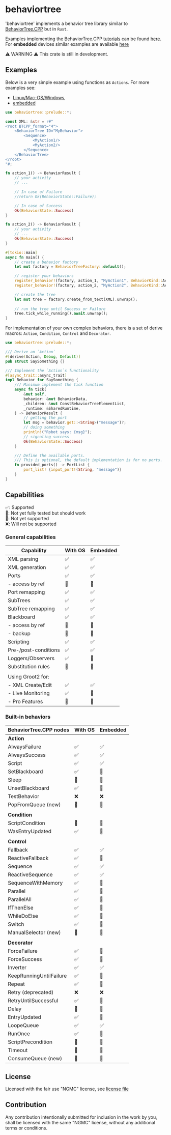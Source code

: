 # behaviortree

'behaviortree' implements a behavior tree library similar to [BehaviorTree.CPP](https://www.behaviortree.dev/) but in `Rust`.

Examples implementing the BehaviorTree.CPP [tutorials](https://www.behaviortree.dev/docs/intro)
can be found [here](https://github.com/stepkun/behaviortree/tree/main/examples).
For __embedded__ devices similar examples are available [here](https://github.com/stepkun/behaviortree/tree/main/embedded)

⚠️ WARNING ⚠️
This crate is still in development.

## Examples

Below is a very simple example using functions as `Actions`.
For more examples see: 
- [Linux/Mac-OS/Windows](https://github.com/stepkun/behaviortree/tree/main/examples), 
- [embedded](https://github.com/stepkun/behaviortree/tree/main/embedded)

```rust
use behaviortree::prelude::*;

const XML: &str = r#"
<root BTCPP_format="4">
    <BehaviorTree ID="MyBehavior">
        <Sequence>
			<MyAction1/>
			<MyAction2/>
        </Sequence>
    </BehaviorTree>
</root>
"#;

fn action_1() -> BehaviorResult {
    // your activity
    // ...

    // In case of Failure    
    //return Ok(BehaviorState::Failure);

    // In case of Success    
    Ok(BehaviorState::Success)
}

fn action_2() -> BehaviorResult {
    // your activity
    // ...
    Ok(BehaviorState::Success)
}

#[tokio::main]
async fn main() {
    // create a behavior factory
    let mut factory = BehaviorTreeFactory::default();

    // register your behaviors
    register_behavior!(factory, action_1, "MyAction1", BehaviorKind::Action).unwrap();
    register_behavior!(factory, action_2, "MyAction2", BehaviorKind::Action).unwrap();

    // create the tree
    let mut tree = factory.create_from_text(XML).unwrap();
    
    // run the tree until Success or Failure
    tree.tick_while_running().await.unwrap();
}
```

For implementation of your own complex behaviors, there is a set of derive macros: `Action`, `Condition`, `Control` and `Decorator`.

```rust
use behaviortree::prelude::*;

/// Derive an `Action`
#[derive(Action, Debug, Default)]
pub struct SaySomething {}

/// Implement the `Action`s functionality
#[async_trait::async_trait]
impl Behavior for SaySomething {
    /// Minimum implement the tick function
	async fn tick(
		&mut self,
		behavior: &mut BehaviorData,
		_children: &mut ConstBehaviorTreeElementList,
		_runtime: &SharedRuntime,
	) -> BehaviorResult {
        // getting the port
		let msg = behavior.get::<String>("message")?;
        // doing something
		println!("Robot says: {msg}");
        // signaling success
		Ok(BehaviorState::Success)
	}

    /// Define the available ports.
    /// This is optional, the default implementation is for no ports.
	fn provided_ports() -> PortList {
		port_list! {input_port!(String, "message")}
	}
}
```

## Capabilities

 ✅: Supported<br>
 🚦: Not yet fully tested but should work<br>
 🔴: Not yet supported<br>
 ❌: Will not be supported

### General capabilities

| Capability              | With OS | Embedded |
| ----------------------- | ------- | -------- |
| XML parsing             | ✅      | ✅       |
| XML generation          | ✅      | ✅       |
| Ports                   | ✅      | ✅       |
| - access by ref         | 🔴      | 🔴       |
| Port remapping          | ✅      | ✅       |
| SubTrees                | ✅      | ✅       |
| SubTree remapping       | ✅      | ✅       |
| Blackboard              | ✅      | ✅       |
| - access by ref         | 🔴      | 🔴       |
| - backup                | 🔴      | 🔴       |
| Scripting               | ✅      | ✅       |
| Pre-/post-conditions    | ✅      | ✅       |
| Loggers/Observers       | ✅      | 🔴       |
| Substitution rules      | 🔴      | 🔴       |
|                         |         |          |
| Using Groot2 for:       |         |          |
| - XML Create/Edit       | ✅      | ✅       |
| - Live Monitoring       | ✅      | 🔴       |
| - Pro Features          | 🔴      | 🔴       |

### Built-in behaviors

| BehaviorTree.CPP nodes  | With OS | Embedded |
| ----------------------- | ------- | -------- |
| __Action__              |         |          |
| AlwaysFailure           | ✅      | ✅       |
| AlwaysSuccess           | ✅      | ✅       |
| Script                  | ✅      | ✅       |
| SetBlackboard           | ✅      | 🚦       |
| Sleep                   | 🚦      | 🔴       |
| UnsetBlackboard         | ✅      | 🚦       |
| TestBehavior            | ❌      | ❌       |
| PopFromQueue (new)      | 🔴      | 🔴       |
|                         |         |          |
| __Condition__           |         |          |
| ScriptCondition         | 🚦      | 🚦       |
| WasEntryUpdated         | ✅      | 🚦       |
|                         |         |          |
| __Control__             |         |          |
| Fallback                | ✅      | ✅       |
| ReactiveFallback        | ✅      | 🚦       |
| Sequence                | ✅      | ✅       |
| ReactiveSequence        | ✅      | ✅       |
| SequenceWithMemory      | ✅      | 🚦       |
| Parallel                | ✅      | 🚦       |
| ParallelAll             | ✅      | 🚦       |
| IfThenElse              | ✅      | 🚦       |
| WhileDoElse             | ✅      | 🚦       |
| Switch                  | ✅      | 🚦       |
| ManualSelector (new)    | 🔴      | 🔴       |
|                         |         |          |
| __Decorator__           |         |          |
| ForceFailure            | ✅      | 🚦       |
| ForceSuccess            | ✅      | 🚦       |
| Inverter                | ✅      | ✅       |
| KeepRunningUntilFailure | ✅      | 🚦       |
| Repeat                  | ✅      | 🚦       |
| Retry (deprecated)      | ❌      | ❌       |
| RetryUntilSuccessful    | ✅      | 🚦       |
| Delay                   | 🚦      | 🔴       |
| EntryUpdated            | ✅      | 🚦       |
| LoopeQueue              | ✅      | ✅       |
| RunOnce                 | ✅      | 🚦       |
| ScriptPrecondition      | 🚦      | 🚦       |
| Timeout                 | 🚦      | 🔴       |
| ConsumeQueue (new)      | 🔴      | 🔴       |

## License

Licensed with the fair use "NGMC" license, see [license file](https://github.com/stepkun/behaviortree/blob/main/LICENSE)

## Contribution

Any contribution intentionally submitted for inclusion in the work by you,
shall be licensed with the same "NGMC" license, without any additional terms or conditions.

